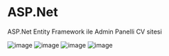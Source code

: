 # ASP.Net
 ASP.Net Entity Framework ile Admin Panelli CV sitesi

![image](https://user-images.githubusercontent.com/64663453/181850098-d638047f-b5fe-4534-ac4c-7e309b6992e8.png)
![image](https://user-images.githubusercontent.com/64663453/181850172-41a42dc9-854b-41e3-885f-2d34518f05d7.png)
![image](https://user-images.githubusercontent.com/64663453/181850278-726542b5-103a-4a5e-8f91-90177ac9c8d8.png)
![image](https://user-images.githubusercontent.com/64663453/181850369-8548f704-13e9-4c66-b919-b641872cda3b.png)

